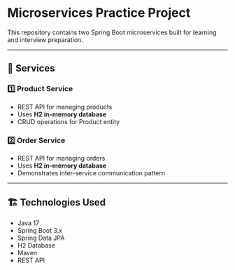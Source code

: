 # Microservices Practice Project

This repository contains two Spring Boot microservices built for learning and interview preparation.

---

## 🧩 Services

### 1️⃣ Product Service
- REST API for managing products  
- Uses **H2 in-memory database**
- CRUD operations for Product entity

### 2️⃣ Order Service
- REST API for managing orders  
- Uses **H2 in-memory database**
- Demonstrates inter-service communication pattern

---

## 🏗️ Technologies Used
- Java 17
- Spring Boot 3.x
- Spring Data JPA
- H2 Database
- Maven
- REST API
